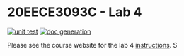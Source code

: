 # 20EECE3093C - Lab 4

[![unit test](https://github.com/20EECE3093C-24SS/lab-4-eturcotte270/actions/workflows/ci-pytest.yaml/badge.svg?event=push)](https://github.com/eturcotte270/lab-4-eturcotte270/actions/workflows/ci-pytest.yaml)
[![doc generation](https://github.com/20EECE3093C-24SS/lab-4-eturcotte270/actions/workflows/ci-sphinx.yaml/badge.svg?event=push)](https://github.com/eturcotte270/lab-4-eturcotte270/actions/workflows/ci-sphinx.yaml)

Please see the course website for the lab 4 [instructions](https://20eece3093c-24ss.github.io/graded_artifacts/lab_assignments/lab_4.html).
S
